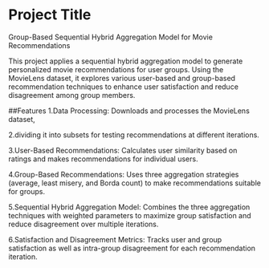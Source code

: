 # Project Title
Group-Based Sequential Hybrid Aggregation Model for Movie Recommendations

This project applies a sequential hybrid aggregation model to generate personalized movie recommendations for user groups.
Using the MovieLens dataset, it explores various user-based and group-based recommendation techniques to enhance user satisfaction and reduce disagreement among group members.

##Features
1.Data Processing: Downloads and processes the MovieLens dataset, 

2.dividing it into subsets for testing recommendations at different iterations.

3.User-Based Recommendations: Calculates user similarity based on ratings and makes recommendations for individual users.

4.Group-Based Recommendations: Uses three aggregation strategies (average, least misery, and Borda count) to make recommendations suitable for groups.

5.Sequential Hybrid Aggregation Model: Combines the three aggregation techniques with weighted parameters to maximize group satisfaction and reduce disagreement over multiple iterations.

6.Satisfaction and Disagreement Metrics: Tracks user and group satisfaction as well as intra-group disagreement for each recommendation iteration.

